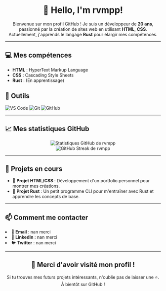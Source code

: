 <h1 align="center">👋 Hello, I'm rvmpp!</h1>

<p align="center">
  Bienvenue sur mon profil GitHub ! Je suis un développeur de <strong>20 ans</strong>, passionné par la création de sites web en utilisant <strong>HTML</strong>, <strong>CSS</strong>. Actuellement, j'apprends le langage <strong>Rust</strong> pour élargir mes compétences.
</p>

<hr>

<h2>💻 Mes compétences</h2>

<ul>
  <li><strong>HTML</strong> : HyperText Markup Language</li>
  <li><strong>CSS</strong> : Cascading Style Sheets</li>
  <li><strong>Rust</strong> : (En apprentissage)</li>
</ul>

<h2>🔧 Outils</h2>

<p>
  <img src="https://img.shields.io/badge/VS%20Code-007ACC?logo=visual-studio-code&logoColor=white&style=flat-square" alt="VS Code">
  <img src="https://img.shields.io/badge/Git-F05032?logo=git&logoColor=white&style=flat-square" alt="Git">
  <img src="https://img.shields.io/badge/GitHub-181717?logo=github&logoColor=white&style=flat-square" alt="GitHub">
</p>

<hr>

<h2>📈 Mes statistiques GitHub</h2>

<p align="center">
  <img src="https://github-readme-stats.vercel.app/api?username=agoracat&show_icons=true&theme=radical" alt="Statistiques GitHub de rvmpp">
  <br>
  <img src="https://github-readme-streak-stats.herokuapp.com/?user=agoracat&theme=radical" alt="GitHub Streak de rvmpp">
  <br>
</p>

<hr>

<h2>🚀 Projets en cours</h2>

<ul>
  <li>🔧 <strong>Projet HTML/CSS</strong> : Développement d'un portfolio personnel pour montrer mes créations.</li>
  <li>🦀 <strong>Projet Rust</strong> : Un petit programme CLI pour m'entraîner avec Rust et apprendre les concepts de base.</li>
</ul>


<hr>

<h2>📫 Comment me contacter</h2>

<p>
 <li> 📧 <strong>Email</strong> : <a>nan merci</a><br></li>
  <li>💼 <strong>LinkedIn</strong> : <a>nan merci</a><br></li>
  <li>🐦 <strong>Twitter</strong> : <a>nan merci</a></li>
</p>

<hr>


<h2 align="center">🌟 Merci d'avoir visité mon profil !</h2>

<p align="center">
  Si tu trouves mes futurs projets intéressants, n'oublie pas de laisser une ⭐. À bientôt sur GitHub !
</p>
